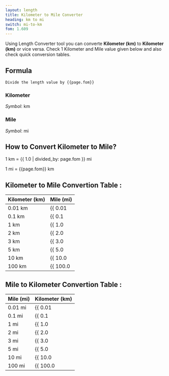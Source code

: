 ```yaml
---
layout: length
title: Kilometer to Mile Converter
heading: km to mi
switch: mi-to-km
fom: 1.609
---
```


Using Length Converter tool you can converte **Kilometer (km)** to **Kilometer (km)** or vice versa. Check 1 Kilometer and Mile value given below and also check quick conversion tables.

## Formula
`Divide the length value by {{page.fom}}`

### Kilometer
*Symbol*: km

### Mile
*Symbol*: mi

## How to Convert Kilometer to Mile?
1 km = {{ 1.0 | divided_by: page.fom }} mi

1 mi = {{page.fom}} km

## Kilometer to Mile Convertion Table :

| Kilometer (km) | Mile (mi) |
| ---- | ---- |
| 0.01 km | {{ 0.01 | divided_by: page.fom | round: 12 }} mi |
| 0.1 km | {{ 0.1 | divided_by: page.fom | round: 12 }} mi |
| 1 km | {{ 1.0 | divided_by: page.fom | round: 12 }} mi |
| 2 km | {{ 2.0 | divided_by: page.fom | round: 12 }} mi |
| 3 km | {{ 3.0 | divided_by: page.fom | round: 12 }} mi |
| 5 km | {{ 5.0 | divided_by: page.fom | round: 12 }} mi |
| 10 km | {{ 10.0 | divided_by: page.fom | round: 12 }} mi |
| 100 km | {{ 100.0 | divided_by: page.fom | round: 12 }} mi |

## Mile to Kilometer Convertion Table :

| Mile (mi) | Kilometer (km) |
| ---- | ---- |
| 0.01 mi | {{ 0.01 | times: page.fom | round: 12 }} km |
| 0.1 mi | {{ 0.1 | times: page.fom | round: 12 }} km |
| 1 mi | {{ 1.0 | times: page.fom | round: 12 }} km |
| 2 mi | {{ 2.0 | times: page.fom | round: 12 }} km |
| 3 mi | {{ 3.0 | times: page.fom | round: 12 }} km |
| 5 mi | {{ 5.0 | times: page.fom | round: 12 }} km |
| 10 mi | {{ 10.0 | times: page.fom | round: 12 }} km |
| 100 mi | {{ 100.0 | times: page.fom | round: 12 }} km |

<script>
selectInput[8].selected = true
selectOutput[9].selected = true
</script>
